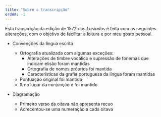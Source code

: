 ```yaml
---
title: "Sobre a transcripção"
ordem: -1
---
```


Esta transcrição da edição de 1572 dos *Lusíadas* é feita com as seguintes alterações, com o objetivo de facilitar a leitura e por meu gosto pessoal.

+ Convenções da língua escrita
	- Ortografia atualizada com algumas exceções:
		- Alterações de timbre vocálico e supressão de fonemas que indicam elisão foram mantidas
		- Ortografia de nomes próprios foi mantida
		- Características da grafia portuguesa da língua foram mantidas
	- Pontuação original foi mantida
	- & no lugar da conjunção *e* foi mantido

+ Diagramação
	- Primeiro verso da oitava não apresenta recuo
	- Acrecentou-se uma numeração a cada oitava
